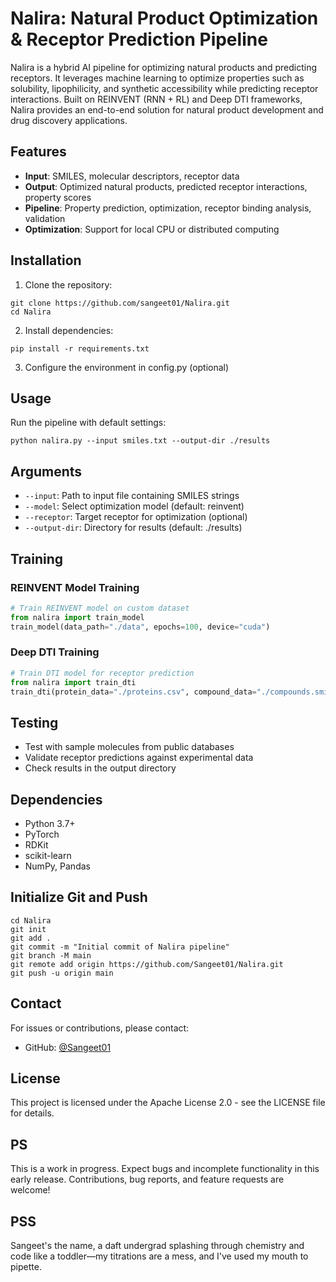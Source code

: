 # Nalira: Natural Product Optimization & Receptor Prediction Pipeline

Nalira is a hybrid AI pipeline for optimizing natural products and predicting receptors. It leverages machine learning to optimize properties such as solubility, lipophilicity, and synthetic accessibility while predicting receptor interactions. Built on REINVENT (RNN + RL) and Deep DTI frameworks, Nalira provides an end-to-end solution for natural product development and drug discovery applications.

## Features

- **Input**: SMILES, molecular descriptors, receptor data
- **Output**: Optimized natural products, predicted receptor interactions, property scores
- **Pipeline**: Property prediction, optimization, receptor binding analysis, validation
- **Optimization**: Support for local CPU or distributed computing

## Installation

1. Clone the repository:

```
git clone https://github.com/sangeet01/Nalira.git
cd Nalira
```

2. Install dependencies:

```
pip install -r requirements.txt
```

3. Configure the environment in config.py (optional)

## Usage

Run the pipeline with default settings:

```
python nalira.py --input smiles.txt --output-dir ./results
```

## Arguments

- `--input`: Path to input file containing SMILES strings
- `--model`: Select optimization model (default: reinvent)
- `--receptor`: Target receptor for optimization (optional)
- `--output-dir`: Directory for results (default: ./results)

## Training

### REINVENT Model Training

```python
# Train REINVENT model on custom dataset
from nalira import train_model
train_model(data_path="./data", epochs=100, device="cuda")
```

### Deep DTI Training

```python
# Train DTI model for receptor prediction
from nalira import train_dti
train_dti(protein_data="./proteins.csv", compound_data="./compounds.smi")
```

## Testing

- Test with sample molecules from public databases
- Validate receptor predictions against experimental data
- Check results in the output directory

## Dependencies

- Python 3.7+
- PyTorch
- RDKit
- scikit-learn
- NumPy, Pandas

## Initialize Git and Push

```
cd Nalira
git init
git add .
git commit -m "Initial commit of Nalira pipeline"
git branch -M main
git remote add origin https://github.com/Sangeet01/Nalira.git
git push -u origin main
```

## Contact

For issues or contributions, please contact:
- GitHub: [@Sangeet01](https://github.com/Sangeet01)

## License

This project is licensed under the Apache License 2.0 - see the LICENSE file for details.

## PS

This is a work in progress. Expect bugs and incomplete functionality in this early release. Contributions, bug reports, and feature requests are welcome!

## PSS
Sangeet's the name, a daft undergrad splashing through chemistry and code like a toddler—my titrations are a mess, and I've used my mouth to pipette.
